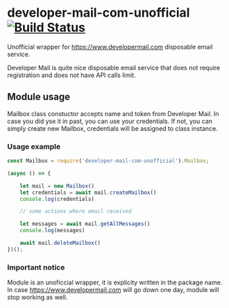 # developer-mail-com-unofficial [![Build Status](https://app.travis-ci.com/beyond-danube/developer-mail-com-unofficial.svg?branch=main)](https://app.travis-ci.com/beyond-danube/developer-mail-com-unofficial)

Unofficial wrapper for https://www.developermail.com disposable email service.  

Developer Mail is quite nice disposable email service that does not require registration and does not have API calls limit.  

## Module usage
Mailbox class constuctor accepts name and token from Developer Mail. In case you did yse it in past, you can use your credentials. If not, you can simply create new Mailbox, credentials will be assigned to class instance.  

### Usage example
```JavaScript
const Mailbox = require('developer-mail-com-unofficial').Mailbox;

(async () => {

    let mail = new Mailbox()
    let credentials = await mail.createMailbox()
    console.log(credentials)

    // some actions where email received

    let messages = await mail.getAllMessages()
    console.log(messages)

    await mail.deleteMailbox()
})();
```

### Important notice
Module is an unoficcial wrapper, it is explicity written in the package name. In case https://www.developermail.com will go down one day, module will stop working as well.

